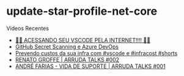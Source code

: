 # update-star-profile-net-core

Videos Recentes
<!-- YOUTUBE:START -->
- [🤯​🤯​ ACESSANDO SEU VSCODE PELA INTERNET!!!! 🤯​🤯​](https://www.youtube.com/watch?v=NwHzzrYkAnM)
- [GitHub Secret Scanning e Azure DevOps](https://www.youtube.com/watch?v=X2-PB59EVes)
- [Prevendo custos da sua infra com #vscode e #infracost #shorts](https://www.youtube.com/watch?v=yaw6m2Apy74)
- [RENATO GROFFE | ARRUDA TALKS #002](https://www.youtube.com/watch?v=J3ikq_1ymEE)
- [ANDRÉ FARIAS - VIDA DE SUPORTE | ARRUDA TALKS #001](https://www.youtube.com/watch?v=jIBF0LUxyec)
<!-- YOUTUBE:END -->
